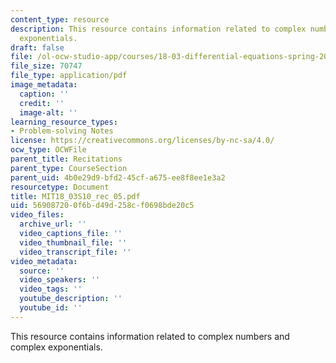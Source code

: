 ```yaml
---
content_type: resource
description: This resource contains information related to complex numbers and  complex
  exponentials.
draft: false
file: /ol-ocw-studio-app/courses/18-03-differential-equations-spring-2010/569087200f6bd49d258cf0698bde20c5_MIT18_03S10_rec_05.pdf
file_size: 70747
file_type: application/pdf
image_metadata:
  caption: ''
  credit: ''
  image-alt: ''
learning_resource_types:
- Problem-solving Notes
license: https://creativecommons.org/licenses/by-nc-sa/4.0/
ocw_type: OCWFile
parent_title: Recitations
parent_type: CourseSection
parent_uid: 4b0e29d9-bfd2-45cf-a675-ee8f8ee1e3a2
resourcetype: Document
title: MIT18_03S10_rec_05.pdf
uid: 56908720-0f6b-d49d-258c-f0698bde20c5
video_files:
  archive_url: ''
  video_captions_file: ''
  video_thumbnail_file: ''
  video_transcript_file: ''
video_metadata:
  source: ''
  video_speakers: ''
  video_tags: ''
  youtube_description: ''
  youtube_id: ''
---
```

This resource contains information related to complex numbers and  complex exponentials.